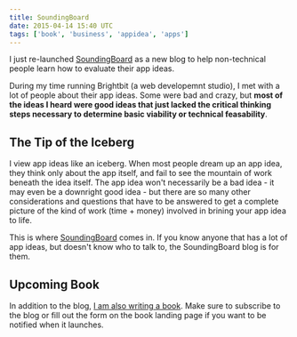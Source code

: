 ```yaml
---
title: SoundingBoard
date: 2015-04-14 15:40 UTC
tags: ['book', 'business', 'appidea', 'apps']
---
```


I just re-launched [SoundingBoard](http://soundingboard.tv) as a new blog to
help non-technical people learn how to evaluate their app ideas.

During my time running Brightbit (a web developemnt studio), I met with a lot of
people about their app ideas. Some were bad and crazy, but **most of the ideas
I heard were good ideas that just lacked the critical thinking steps necessary
to determine basic viability or technical feasability**.

## The Tip of the Iceberg

I view app ideas like an iceberg. When most people dream up an app idea, they
think only about the app itself, and fail to see the mountain of work beneath
the idea itself. The app idea won't necessarily be a bad idea - it may even be
a downright good idea - but there are so many other considerations and
questions that have to be answered to get a complete picture of the kind of
work (time + money) involved in brining your app idea to life.

This is where [SoundingBoard](http://soundingboard.tv) comes in. If you know
anyone that has a lot of app ideas, but doesn't know who to talk to, the
SoundingBoard blog is for them.

## Upcoming Book

In addition to the blog, [I am also writing a
book](http://soundingboard.tv/2015/04/14/upcoming-book-get-real-with-your-app-idea/).
Make sure to subscribe to the blog or fill out the form on the book landing
page if you want to be notified when it launches.
